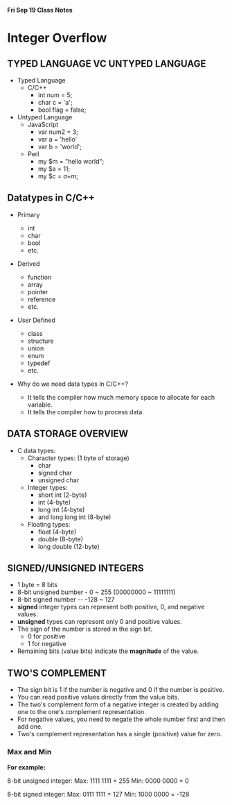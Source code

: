 __**Fri Sep 19 Class Notes**__

# Integer Overflow

## TYPED LANGUAGE VC UNTYPED LANGUAGE

- Typed Language
  - C/C++
    - int num = 5;
    - char c = 'a';
    - bool flag = false;
- Untyped Language
  - JavaScript
    - var num2 = 3;
    - var a = 'hello'
    - var b = 'world';
  - Perl
    - my $m = "hello world";
    - my $a = 11;
    - my $c = $a+$m;

## Datatypes in C/C++

- Primary
  - int
  - char
  - bool
  - etc.
- Derived
  - function
  - array
  - pointer
  - reference
  - etc.
- User Defined
  - class
  - structure
  - union
  - enum
  - typedef
  - etc.

- Why do we need data types in C/C++?
  - It tells the compiler how much memory space to allocate for each variable.
  - It tells the compiler how to process data.

## DATA STORAGE OVERVIEW

- C data types:
  - Character types: (1 byte of storage)
    - char
    - signed char
    - unsigned char
  - Integer types:
    - short int (2-byte)
    - int (4-byte)
    - long int (4-byte)
    - and long long int (8-byte)
  - Floating types:
    - float (4-byte)
    - double (8-byte)
    - long double (12-byte)

## SIGNED//UNSIGNED INTEGERS

- 1 byte = 8 bits
- 8-bit unsigned bumber - 0 ~ 255 (00000000 ~ 11111111)
- 8-bit signed number -- -128 ~ 127
- **signed** integer types can represent both positive, 0, and negative values.
- **unsigned** types can represent only 0 and positive values.
- The sign of the number is stored in the sign bit.
  - 0 for positive
  - 1 for negative
- Remaining bits (value bits) indicate the **magnitude** of the value.

## TWO'S COMPLEMENT

- The sign bit is 1 if the number is negative and 0 if the number is positive.
- You can read positive values directly from the value bits.
- The two's complement form of a negative integer is created by adding one to the one's complement representation.
- For negative values, you need to negate the whole number first and then add one.
- Two's complement representation has a single (positive) value for zero.

### Max and Min

**For example:**

8-bit unsigned integer:
Max: 1111 1111 = 255
Min: 0000 0000 = 0

8-bit signed integer:
Max: 0111 1111 = 127
Min: 1000 0000 = -128

## 
